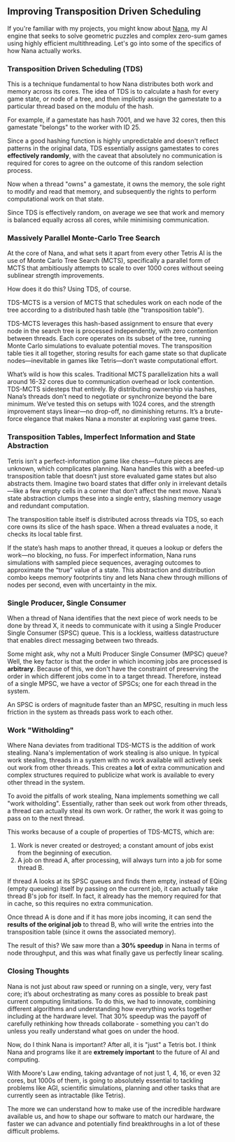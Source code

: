 ## Improving Transposition Driven Scheduling

If you're familiar with my projects, you might know about [Nana](https://github.com/Nightcrab/nana), my AI engine that seeks to solve geometric puzzles and complex zero-sum games using highly efficient multithreading. Let's go into some of the specifics of how Nana actually works.

### Transposition Driven Scheduling (TDS)

This is a technique fundamental to how Nana distributes both work and memory across its cores. The idea of TDS is to calculate a hash for every game state, or node of a tree, and then implictly assign the gamestate to a particular thread based on the modulu of the hash.

For example, if a gamestate has hash 7001, and we have 32 cores, then this gamestate "belongs" to the worker with ID 25.

Since a good hashing function is highly unpredictable and doesn't reflect patterns in the original data, TDS essentially assigns gamestates to cores **effectively randomly**, with the caveat that absolutely no communication is required for cores to agree on the outcome of this random selection process.

Now when a thread "owns" a gamestate, it owns the memory, the sole right to modify and read that memory, and subsequently the rights to perform computational work on that state.

Since TDS is effectively random, on average we see that work and memory is balanced equally across all cores, while minimising communication.

### Massively Parallel Monte-Carlo Tree Search

At the core of Nana, and what sets it apart from every other Tetris AI is the use of Monte Carlo Tree Search (MCTS), specifically a parallel form of MCTS that ambitiously attempts to scale to over 1000 cores without seeing sublinear strength improvements. 

How does it do this? Using TDS, of course.

TDS-MCTS is a version of MCTS that schedules work on each node of the tree according to a distributed hash table (the "transposition table"). 

TDS-MCTS leverages this hash-based assignment to ensure that every node in the search tree is processed independently, with zero contention between threads. Each core operates on its subset of the tree, running Monte Carlo simulations to evaluate potential moves. The transposition table ties it all together, storing results for each game state so that duplicate nodes—inevitable in games like Tetris—don’t waste computational effort.

What’s wild is how this scales. Traditional MCTS parallelization hits a wall around 16-32 cores due to communication overhead or lock contention. TDS-MCTS sidesteps that entirely. By distributing ownership via hashes, Nana’s threads don’t need to negotiate or synchronize beyond the bare minimum. We’ve tested this on setups with 1024 cores, and the strength improvement stays linear—no drop-off, no diminishing returns. It’s a brute-force elegance that makes Nana a monster at exploring vast game trees.

### Transposition Tables, Imperfect Information and State Abstraction

Tetris isn’t a perfect-information game like chess—future pieces are unknown, which complicates planning. Nana handles this with a beefed-up transposition table that doesn’t just store evaluated game states but also abstracts them. Imagine two board states that differ only in irrelevant details—like a few empty cells in a corner that don’t affect the next move. Nana’s state abstraction clumps these into a single entry, slashing memory usage and redundant computation.

The transposition table itself is distributed across threads via TDS, so each core owns its slice of the hash space. When a thread evaluates a node, it checks its local table first. 

If the state’s hash maps to another thread, it queues a lookup or defers the work—no blocking, no fuss. For imperfect information, Nana runs simulations with sampled piece sequences, averaging outcomes to approximate the “true” value of a state. This abstraction and distribution combo keeps memory footprints tiny and lets Nana chew through millions of nodes per second, even with uncertainty in the mix.

### Single Producer, Single Consumer

When a thread of Nana identifies that the next piece of work needs to be done by thread X, it needs to communicate with it using a Single Producer Single Consumer (SPSC) queue. This is a lockless, waitless datastructure that enables direct messaging between two threads.

Some might ask, why not a Multi Producer Single Consumer (MPSC) queue? Well, the key factor is that the order in which incoming jobs are processed is **arbitrary**. Because of this, we don't have the constraint of preserving the order in which different jobs come in to a target thread. Therefore, instead of a single MPSC, we have a vector of SPSCs; one for each thread in the system.

An SPSC is orders of magnitude faster than an MPSC, resulting in much less friction in the system as threads pass work to each other.

### Work "Witholding"

Where Nana deviates from traditional TDS-MCTS is the addition of work stealing. Nana's implementation of work stealing is also unique. In typical work stealing, threads in a system with no work available will actively seek out work from other threads. This creates a **lot** of extra communication and complex structures required to publicize what work is available to every other thread in the system.

To avoid the pitfalls of work stealing, Nana implements something we call "work witholding". Essentially, rather than seek out work from other threads, a thread can actually steal its own work. Or rather, the work it was going to pass on to the next thread.

This works because of a couple of properties of TDS-MCTS, which are:

1. Work is never created or destroyed; a constant amount of jobs exist from the beginning of execution.
2. A job on thread A, after processing, will always turn into a job for some thread B.

If thread A looks at its SPSC queues and finds them empty, instead of EQing (empty queueing) itself by passing on the current job, it can actually take thread B's job for itself. In fact, it already has the memory required for that in cache, so this requires no extra communication.

Once thread A is done and if it has more jobs incoming, it can send the **results of the original job** to thread B, who will write the entries into the transposition table (since it owns the associated memory). 

The result of this? We saw more than a **30% speedup** in Nana in terms of node throughput, and this was what finally gave us perfectly linear scaling.

### Closing Thoughts

Nana is not just about raw speed or running on a single, very, very fast core; it’s about orchestrating as many cores as possible to break past current computing limitations. To do this, we had to innovate, combining different algorithms and understanding how everything works together including at the hardware level. That 30% speedup was the payoff of carefully rethinking how threads collaborate - something you can't do unless you really understand what goes on under the hood.

Now, do I think Nana is important? After all, it is "just" a Tetris bot. I think Nana and programs like it are **extremely important** to the future of AI and computing.

With Moore's Law ending, taking advantage of not just 1, 4, 16, or even 32 cores, but 1000s of them, is going to absolutely essential to tackling problems like AGI, scientific simulations, planning and other tasks that are currently seen as intractable (like Tetris).

The more we can understand how to make use of the incredible hardware available us, and how to shape our software to match our hardware, the faster we can advance and potentially find breakthroughs in a lot of these difficult problems.
